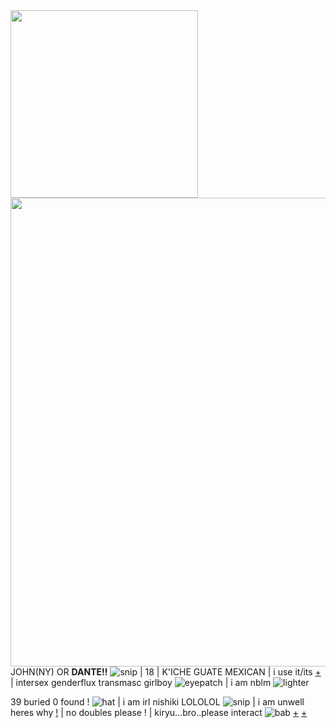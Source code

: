 <img align="center" width="300" src="https://cdn.discordapp.com/attachments/976628786542026774/988436911523778660/R.gif">




<img align="left" width="750" src="https://cdn.discordapp.com/attachments/976628786542026774/976884297392873493/unknown.png">

JOHN(NY) OR **DANTE!!** ![snip](https://cdn.discordapp.com/emojis/873432312405184533.gif) | 18 | K'ICHE GUATE MEXICAN | i use it/its [+](https://pronouny.xyz/u/ps2nishiki) | intersex genderflux transmasc girlboy ![eyepatch](https://fukase.ju.mp/assets/images/gallery14/edfa929f.gif) |  i am nblm ![lighter](https://cdn.discordapp.com/emojis/794777851324530708.gif) 

39 buried 0 found ! ![hat](https://fukase.ju.mp/assets/images/gallery14/fdf2679e.gif) | i am irl nishiki LOLOLOL ![snip](https://cdn.discordapp.com/emojis/873432883455475743.gif) | i am unwell heres why [!](https://rentry.co/myinferno) | no doubles please ! | kiryu...bro..please interact ![bab](https://cdn.discordapp.com/attachments/976628786542026774/988436525131890698/1655729339687_1.png) [+](https://twitter.com/ta_go_nu/status/1534485955268444160?s=20&t=3qbKsH3txe32AQ863RUWZA) [+](https://twitter.com/RAEB223/status/1396854677191335938?s=20&t=V8qkjP2reu3873nzEITNnA)
